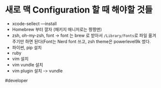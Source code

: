 # 새로 맥 Configuration 할 때 해야할 것들
* xcode-sellect —install
* Homebrew 부터 깔자 (패키지 매니저로는 짱짱맨)
* zsh, oh-my-zsh, font -> font 는 brew 로 받아서 `/Library/Fonts`로 파일 옮겨주기만 하면 된다(Font는 Nerd font 쓰고, zsh theme은 powerlevel9k 썼다.
* 파이썬, pip 설치
* ruby
* vim 설치
* vim vundle 설치
* vim plugin 설치 -> vundle

#developer
